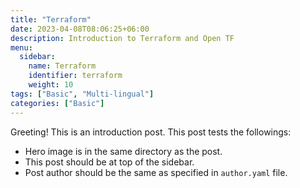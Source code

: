 ```yaml
---
title: "Terraform"
date: 2023-04-08T08:06:25+06:00
description: Introduction to Terraform and Open TF
menu:
  sidebar:
    name: Terraform
    identifier: terraform
    weight: 10
tags: ["Basic", "Multi-lingual"]
categories: ["Basic"]
---
```


Greeting! This is an introduction post. This post tests the followings:

- Hero image is in the same directory as the post.
- This post should be at top of the sidebar.
- Post author should be the same as specified in `author.yaml` file.